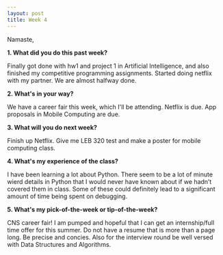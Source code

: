 ```yaml
---
layout: post
title: Week 4
---
```


Namaste,

**1. What did you do this past week?**

Finally got done with hw1 and project 1 in Artificial Intelligence, and also finished my competitive programming assignments.
Started doing netflix with my partner. We are almost halfway done.

**2. What's in your way?**

We have a career fair this week, which I'll be attending. Netflix is due. App proposals in Mobile Computing are due.

**3. What will you do next week?**

Finish up Netflix. Give me LEB 320 test and make a poster for mobile computing class.

**4. What's my experience of the class?**

I have been learning a lot about Python. There seem to be a lot of minute wierd details in Python that I would never have known about if we hadn’t covered them in class.
Some of these could definitely lead to a significant amount of time being spent on debugging.

**5. What's my pick-of-the-week or tip-of-the-week?**

CNS career fair! I am pumped and hopeful that I can get an internship/full time offer for this summer.
Do not have a resume that is more than a page long. Be precise and concies.
Also for the interview round be well versed with Data Structures and Algorithms.

